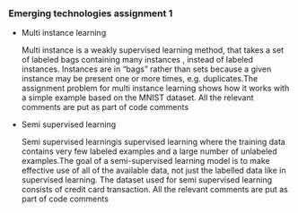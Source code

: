 ### Emerging technologies assignment 1

  - Multi instance learning
  
      Multi instance is a weakly supervised learning method, that takes a set of labeled bags containing many instances , instead of labeled instances. Instances         are in “bags” rather than sets because a given instance may be present one or more times, e.g. duplicates.The assignment problem for multi instance learning         shows how it works with a simple example based on the MNIST dataset. All the relevant comments are put as part of code comments
      
  - Semi supervised learning
  
     Semi supervised learningis supervised learning where the training data contains very few labeled examples and a large number of unlabeled examples.The goal of      a semi-supervised learning model is to make effective use of all of the available data, not just the labelled data like in supervised learning. The dataset          used for semi supervised learning consists of credit card transaction. All the relevant comments are put as part of code comments
